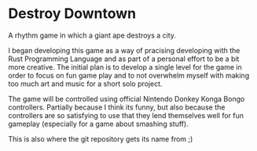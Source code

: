 # Destroy Downtown

A rhythm game in which a giant ape destroys a city.

I began developing this game as a way of pracising developing with the Rust Programming Language and as part of a personal effort to be a bit more creative. The initial plan is to develop a single level for the game in order to focus on fun game play and to not overwhelm myself with making too much art and music for a short solo project.

The game will be controlled using official Nintendo Donkey Konga Bongo controllers. Partially because I think its funny, but also because the controllers are so satisfying to use that they lend themselves well for fun gameplay (especially for a game about smashing stuff).

This is also where the git repository gets its name from ;)
